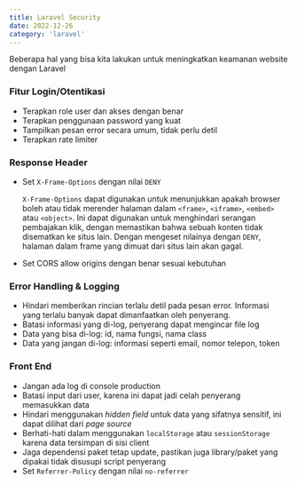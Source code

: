 ```yaml
---
title: Laravel Security
date: 2022-12-26
category: 'laravel'
---
```


Beberapa hal yang bisa kita lakukan untuk meningkatkan
keamanan website dengan Laravel

### Fitur Login/Otentikasi
- Terapkan role user dan akses dengan benar
- Terapkan penggunaan password yang kuat
- Tampilkan pesan error secara umum, tidak perlu detil
- Terapkan rate limiter

### Response Header
- Set `X-Frame-Options` dengan nilai `DENY`

  `X-Frame-Options` dapat digunakan untuk menunjukkan apakah browser boleh atau tidak merender halaman dalam `<frame>`, `<iframe>`, `<embed>` atau `<object>`. 
  Ini dapat digunakan untuk menghindari serangan pembajakan klik, dengan memastikan bahwa sebuah konten tidak disematkan ke situs lain. Dengan mengeset nilainya dengan `DENY`, halaman dalam frame yang dimuat dari situs lain akan gagal.
- Set CORS allow origins dengan benar sesuai kebutuhan

### Error Handling & Logging
- Hindari memberikan rincian terlalu detil pada pesan error. Informasi yang terlalu banyak dapat dimanfaatkan oleh penyerang.
- Batasi informasi yang di-log, penyerang dapat mengincar file log
- Data yang bisa di-log: id, nama fungsi, nama class
- Data yang jangan di-log: informasi seperti email, nomor telepon, token

### Front End
- Jangan ada log di console production
- Batasi input dari user, karena ini dapat jadi celah penyerang memasukkan data
- Hindari menggunakan *hidden field* untuk data yang sifatnya sensitif, ini dapat dilihat dari *page source*
- Berhati-hati dalam menggunakan `localStorage` atau `sessionStorage` karena data tersimpan di sisi client
- Jaga dependensi paket tetap update, pastikan juga library/paket yang dipakai tidak disusupi script penyerang
- Set `Referrer-Policy` dengan nilai `no-referrer`